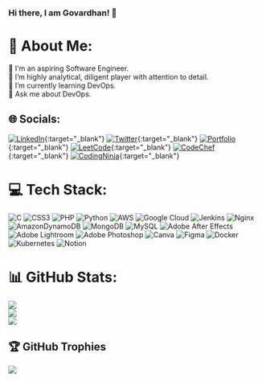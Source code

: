 ### Hi there, I am Govardhan! 👋

# 💫 About Me:
🔭 I'm an aspiring Software Engineer.<br>🤝 I’m highly analytical, diligent player with attention to detail.<br>🌱 I’m currently learning DevOps.<br>💬 Ask me about DevOps.


## 🌐 Socials:
[![LinkedIn](https://img.shields.io/badge/LinkedIn-%230077B5.svg?logo=linkedin&logoColor=white)](https://www.linkedin.com/in/govardhan-reddy-50254423a){:target="_blank"} [![Twitter](https://img.shields.io/badge/Twitter-%231DA1F2.svg?logo=Twitter&logoColor=white)](https://twitter.com/@Govardh75010004){:target="_blank"} [![Portfolio](https://img.shields.io/badge/Portfolio-%2312100E.svg)](https://gopu22.github.io){:target="_blank"} [![LeetCode](https://img.shields.io/badge/LeetCode-%23FFA116.svg?logo=leetcode&logoColor=white)](https://leetcode.com/Govardhan_B){:target="_blank"} [![CodeChef](https://img.shields.io/badge/CodeChef-%235B4638.svg?logo=codechef&logoColor=white)](https://www.codechef.com/users/govardhanb22){:target="_blank"} [![CodingNinja](https://img.shields.io/badge/CodingNinja-%232C3E50.svg?logo=codingninjas&logoColor=white)](https://www.codingninjas.com/studio/profile/govardhan_b_22){:target="_blank"}

# 💻 Tech Stack:
![C](https://img.shields.io/badge/c-%2300599C.svg?style=plastic&logo=c&logoColor=white) ![CSS3](https://img.shields.io/badge/css3-%231572B6.svg?style=plastic&logo=css3&logoColor=white) ![PHP](https://img.shields.io/badge/php-%23777BB4.svg?style=plastic&logo=php&logoColor=white) ![Python](https://img.shields.io/badge/python-3670A0?style=plastic&logo=python&logoColor=ffdd54) ![AWS](https://img.shields.io/badge/AWS-%23FF9900.svg?style=plastic&logo=amazon-aws&logoColor=white) ![Google Cloud](https://img.shields.io/badge/Google%20Cloud-%234285F4.svg?style=plastic&logo=google-cloud&logoColor=white) ![Jenkins](https://img.shields.io/badge/jenkins-%232C5263.svg?style=plastic&logo=jenkins&logoColor=white) ![Nginx](https://img.shields.io/badge/nginx-%23009639.svg?style=plastic&logo=nginx&logoColor=white) ![AmazonDynamoDB](https://img.shields.io/badge/Amazon%20DynamoDB-4053D6?style=plastic&logo=Amazon%20DynamoDB&logoColor=white) ![MongoDB](https://img.shields.io/badge/MongoDB-%234ea94b.svg?style=plastic&logo=mongodb&logoColor=white) ![MySQL](https://img.shields.io/badge/mysql-%2300f.svg?style=plastic&logo=mysql&logoColor=white) ![Adobe After Effects](https://img.shields.io/badge/Adobe%20After%20Effects-9999FF.svg?style=plastic&logo=Adobe%20After%20Effects&logoColor=white) ![Adobe Lightroom](https://img.shields.io/badge/Adobe%20Lightroom-31A8FF.svg?style=plastic&logo=Adobe%20Lightroom&logoColor=white) ![Adobe Photoshop](https://img.shields.io/badge/adobephotoshop-%2331A8FF.svg?style=plastic&logo=adobephotoshop&logoColor=white) ![Canva](https://img.shields.io/badge/Canva-%2300C4CC.svg?style=plastic&logo=Canva&logoColor=white) 	![Figma](https://img.shields.io/badge/figma-%23F24E1E.svg?style=plastic&logo=figma&logoColor=white) ![Docker](https://img.shields.io/badge/docker-%230db7ed.svg?style=plastic&logo=docker&logoColor=white) ![Kubernetes](https://img.shields.io/badge/kubernetes-%23326ce5.svg?style=plastic&logo=kubernetes&logoColor=white) ![Notion](https://img.shields.io/badge/Notion-%23000000.svg?style=plastic&logo=notion&logoColor=white)
# 📊 GitHub Stats:
![](https://github-readme-stats.vercel.app/api?username=gopu22&theme=dark&hide_border=false&include_all_commits=false&count_private=false)<br/>
![](https://github-readme-streak-stats.herokuapp.com/?user=gopu22&theme=dark&hide_border=false)<br/>
![](https://github-readme-stats.vercel.app/api/top-langs/?username=gopu22&theme=dark&hide_border=false&include_all_commits=false&count_private=false&layout=compact)

## 🏆 GitHub Trophies
![](https://github-profile-trophy.vercel.app/?username=gopu22&theme=radical&no-frame=false&no-bg=false&margin-w=4)
